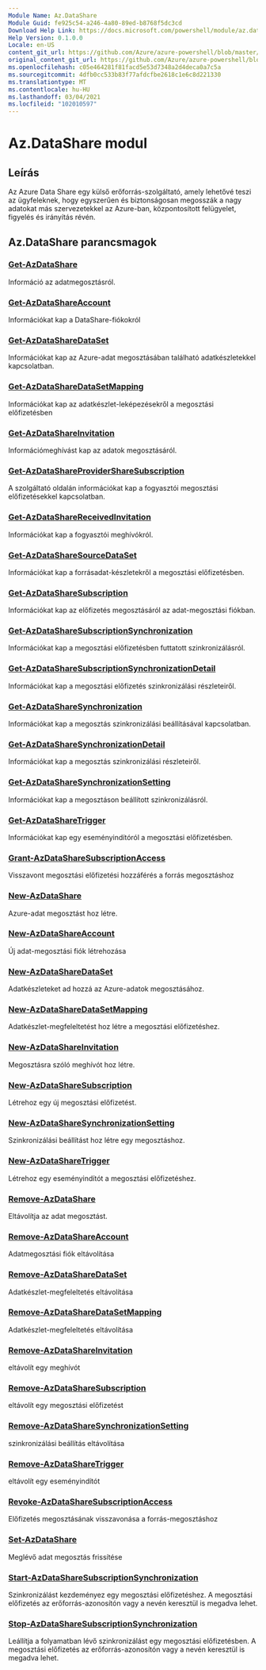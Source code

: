 ```yaml
---
Module Name: Az.DataShare
Module Guid: fe925c54-a246-4a80-89ed-b8768f5dc3cd
Download Help Link: https://docs.microsoft.com/powershell/module/az.datashare
Help Version: 0.1.0.0
Locale: en-US
content_git_url: https://github.com/Azure/azure-powershell/blob/master/src/DataShare/DataShare/help/Az.DataShare.md
original_content_git_url: https://github.com/Azure/azure-powershell/blob/master/src/DataShare/DataShare/help/Az.DataShare.md
ms.openlocfilehash: c05e464281f81facd5e53d7348a2d4deca0a7c5a
ms.sourcegitcommit: 4dfb0cc533b83f77afdcfbe2618c1e6c8d221330
ms.translationtype: MT
ms.contentlocale: hu-HU
ms.lasthandoff: 03/04/2021
ms.locfileid: "102010597"
---
```

# Az.DataShare modul
## Leírás
Az Azure Data Share egy külső erőforrás-szolgáltató, amely lehetővé teszi az ügyfeleknek, hogy egyszerűen és biztonságosan megosszák a nagy adatokat más szervezetekkel az Azure-ban, központosított felügyelet, figyelés és irányítás révén.

## Az.DataShare parancsmagok
### [Get-AzDataShare](Get-AzDataShare.md)
Információ az adatmegosztásról.

### [Get-AzDataShareAccount](Get-AzDataShareAccount.md)
Információkat kap a DataShare-fiókokról

### [Get-AzDataShareDataSet](Get-AzDataShareDataSet.md)
Információkat kap az Azure-adat megosztásában található adatkészletekkel kapcsolatban.

### [Get-AzDataShareDataSetMapping](Get-AzDataShareDataSetMapping.md)
Információkat kap az adatkészlet-leképezésekről a megosztási előfizetésben

### [Get-AzDataShareInvitation](Get-AzDataShareInvitation.md)
Információmeghívást kap az adatok megosztásáról.

### [Get-AzDataShareProviderShareSubscription](Get-AzDataShareProviderShareSubscription.md)
A szolgáltató oldalán információkat kap a fogyasztói megosztási előfizetésekkel kapcsolatban.

### [Get-AzDataShareReceivedInvitation](Get-AzDataShareReceivedInvitation.md)
Információkat kap a fogyasztói meghívókról.

### [Get-AzDataShareSourceDataSet](Get-AzDataShareSourceDataSet.md)
Információkat kap a forrásadat-készletekről a megosztási előfizetésben.

### [Get-AzDataShareSubscription](Get-AzDataShareSubscription.md)
Információkat kap az előfizetés megosztásáról az adat-megosztási fiókban.

### [Get-AzDataShareSubscriptionSynchronization](Get-AzDataShareSubscriptionSynchronization.md)
Információkat kap a megosztási előfizetésben futtatott szinkronizálásról.

### [Get-AzDataShareSubscriptionSynchronizationDetail](Get-AzDataShareSubscriptionSynchronizationDetail.md)
Információkat kap a megosztási előfizetés szinkronizálási részleteiről.

### [Get-AzDataShareSynchronization](Get-AzDataShareSynchronization.md)
Információkat kap a megosztás szinkronizálási beállításával kapcsolatban.

### [Get-AzDataShareSynchronizationDetail](Get-AzDataShareSynchronizationDetail.md)
Információkat kap a megosztás szinkronizálási részleteiről.

### [Get-AzDataShareSynchronizationSetting](Get-AzDataShareSynchronizationSetting.md)
Információkat kap a megosztáson beállított szinkronizálásról.

### [Get-AzDataShareTrigger](Get-AzDataShareTrigger.md)
Információkat kap egy eseményindítóról a megosztási előfizetésben.

### [Grant-AzDataShareSubscriptionAccess](Grant-AzDataShareSubscriptionAccess.md)
Visszavont megosztási előfizetési hozzáférés a forrás megosztáshoz

### [New-AzDataShare](New-AzDataShare.md)
Azure-adat megosztást hoz létre.

### [New-AzDataShareAccount](New-AzDataShareAccount.md)
Új adat-megosztási fiók létrehozása

### [New-AzDataShareDataSet](New-AzDataShareDataSet.md)
Adatkészleteket ad hozzá az Azure-adatok megosztásához.

### [New-AzDataShareDataSetMapping](New-AzDataShareDataSetMapping.md)
Adatkészlet-megfeleltetést hoz létre a megosztási előfizetéshez.

### [New-AzDataShareInvitation](New-AzDataShareInvitation.md)
Megosztásra szóló meghívót hoz létre.

### [New-AzDataShareSubscription](New-AzDataShareSubscription.md)
Létrehoz egy új megosztási előfizetést.

### [New-AzDataShareSynchronizationSetting](New-AzDataShareSynchronizationSetting.md)
Szinkronizálási beállítást hoz létre egy megosztáshoz.

### [New-AzDataShareTrigger](New-AzDataShareTrigger.md)
Létrehoz egy eseményindítót a megosztási előfizetéshez.

### [Remove-AzDataShare](Remove-AzDataShare.md)
Eltávolítja az adat megosztást.

### [Remove-AzDataShareAccount](Remove-AzDataShareAccount.md)
Adatmegosztási fiók eltávolítása

### [Remove-AzDataShareDataSet](Remove-AzDataShareDataSet.md)
Adatkészlet-megfeleltetés eltávolítása

### [Remove-AzDataShareDataSetMapping](Remove-AzDataShareDataSetMapping.md)
Adatkészlet-megfeleltetés eltávolítása

### [Remove-AzDataShareInvitation](Remove-AzDataShareInvitation.md)
eltávolít egy meghívót

### [Remove-AzDataShareSubscription](Remove-AzDataShareSubscription.md)
eltávolít egy megosztási előfizetést

### [Remove-AzDataShareSynchronizationSetting](Remove-AzDataShareSynchronizationSetting.md)
szinkronizálási beállítás eltávolítása

### [Remove-AzDataShareTrigger](Remove-AzDataShareTrigger.md)
eltávolít egy eseményindítót

### [Revoke-AzDataShareSubscriptionAccess](Revoke-AzDataShareSubscriptionAccess.md)
Előfizetés megosztásának visszavonása a forrás-megosztáshoz

### [Set-AzDataShare](Set-AzDataShare.md)
Meglévő adat megosztás frissítése

### [Start-AzDataShareSubscriptionSynchronization](Start-AzDataShareSubscriptionSynchronization.md)
Szinkronizálást kezdeményez egy megosztási előfizetéshez. A megosztási előfizetés az erőforrás-azonosítón vagy a nevén keresztül is megadva lehet.

### [Stop-AzDataShareSubscriptionSynchronization](Stop-AzDataShareSubscriptionSynchronization.md)
Leállítja a folyamatban lévő szinkronizálást egy megosztási előfizetésben. A megosztási előfizetés az erőforrás-azonosítón vagy a nevén keresztül is megadva lehet.


